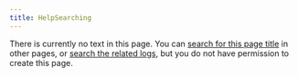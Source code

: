 ```yaml
---
title: HelpSearching
---
```

There is currently no text in this page.
You can [search for this page title](Special:Search//www.mediawiki.org/wiki/Special:MyLanguage/Help:Searching "Special:Search//www.mediawiki.org/wiki/Special:MyLanguage/Help:Searching") in other pages, or [search the related logs](https://www.chessprogramming.org/index.php?title=Special:Log&page=/www.mediawiki.org/wiki/Special:MyLanguage/Help:Searching), but you do not have permission to create this page.


